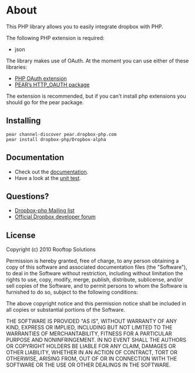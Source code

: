 About
======================

This PHP library allows you to easily integrate dropbox with PHP.

The following PHP extension is required:

* json

The library makes use of OAuth. At the moment you can use either of these libraries:

* [PHP OAuth extension](http://pecl.php.net/package/oauth)
* [PEAR’s HTTP_OAUTH package](http://pear.php.net/package/http_oauth)

The extension is recommended, but if you can’t install php extensions you should go for the pear package.

## Installing ##

    pear channel-discover pear.dropbox-php.com
    pear install dropbox-php/Dropbox-alpha

## Documentation ##

* Check out the [documentation](http://dropbox-php.github.io/dropbox-php/docs).
* Have a look at the [unit test](https://github.com/Dropbox-PHP/dropbox-php/tree/master/tests).

## Questions? ##

* [Dropbox-php Mailing list](http://groups.google.com/group/dropbox-php)
* [Official Dropbox developer forum](http://forums.dropbox.com/forum.php?id=5)

## License ##
Copyright (c) 2010 Rooftop Solutions

Permission is hereby granted, free of charge, to any person obtaining a copy of this software and associated documentation files (the "Software"), to deal in the Software without restriction, including without limitation the rights to use, copy, modify, merge, publish, distribute, sublicense, and/or sell copies of the Software, and to permit persons to whom the Software is furnished to do so, subject to the following conditions:

The above copyright notice and this permission notice shall be included in all copies or substantial portions of the Software.

THE SOFTWARE IS PROVIDED "AS IS", WITHOUT WARRANTY OF ANY KIND, EXPRESS OR IMPLIED, INCLUDING BUT NOT LIMITED TO THE WARRANTIES OF MERCHANTABILITY, FITNESS FOR A PARTICULAR PURPOSE AND NONINFRINGEMENT. IN NO EVENT SHALL THE AUTHORS OR COPYRIGHT HOLDERS BE LIABLE FOR ANY CLAIM, DAMAGES OR OTHER LIABILITY, WHETHER IN AN ACTION OF CONTRACT, TORT OR OTHERWISE, ARISING FROM, OUT OF OR IN CONNECTION WITH THE SOFTWARE OR THE USE OR OTHER DEALINGS IN THE SOFTWARE.
